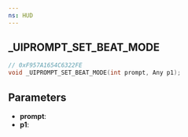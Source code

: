 ```yaml
---
ns: HUD
---
```

## _UIPROMPT_SET_BEAT_MODE

```c
// 0xF957A1654C6322FE
void _UIPROMPT_SET_BEAT_MODE(int prompt, Any p1);
```

## Parameters
* **prompt**:
* **p1**:
